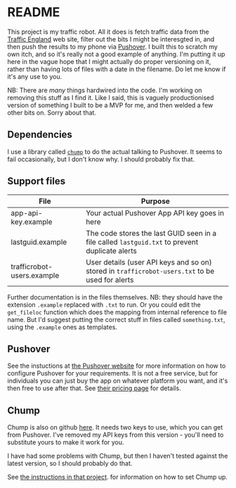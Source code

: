 # README

This project is my traffic robot. All it does is fetch traffic data from
the [Traffic England](http://www.trafficengland.com/) web site, filter
out the bits I might be interesgted in, and then push the results to my
phone via [Pushover](http://www.pushover.net/). I built this to scratch
my own itch, and so it's really not a good example of anything. I'm
putting it up here in the vague hope that I might actually do proper
versioning on it, rather than having lots of files with a date in the
filename. Do let me know if it's any use to you.

NB: There are *many* things hardwired into the code. I'm working
on removing this stuff as I find it. Like I said, this is vaguely
productionised version of something I built to be a MVP for me, and then
welded a few other bits on.  Sorry about that.

## Dependencies

I use a library called [`chump`](https://github.com/karanlyons/chump) to
do the actual talking to Pushover. It seems to fail occasionally, but
I don't know why. I should probably fix that.

## Support files

| File                       | Purpose                                                                                         |
| -------------------------- | ----------------------------------------------------------------------------------------------- |
| app-api-key.example        | Your actual Pushover App API key goes in here                                                   |
| lastguid.example           | The code stores the last GUID seen in a file called `lastguid.txt` to prevent duplicate alerts  |
| trafficrobot-users.example | User details (user API keys and so on) stored in `trafficrobot-users.txt` to be used for alerts |

Further documentation is in the files themselves. NB: they should have
the extension `.example` replaced with `.txt` to run. Or you could edit
the `get_fileloc` function which does the mapping from internal reference
to file name.  But I'd suggest putting the correct stuff in files called
`something.txt`, using the `.example` ones as templates.

## Pushover

See the instuctions at [the Pushover website](http://www.pushover.net/)
for more information on how to configure Pushover for your requirements.
It is not a free service, but for individuals you can just buy the app
on whatever platform you want, and it's then free to use after that. See
[their pricing page](https://pushover.net/pricing) for details.

## Chump

Chump is also on github [here](https://github.com/karanlyons/chump).
It needs two keys to use, which you can get from Pushover. I've
removed my API keys from this version - you'll need to substitute
yours to make it work for you.

I have had some problems with Chump, but then I haven't tested
against the latest version, so I should probably do that.

See
[the instructions in that project](https://github.com/karanlyons/chump).
for information on how to set Chump up.
